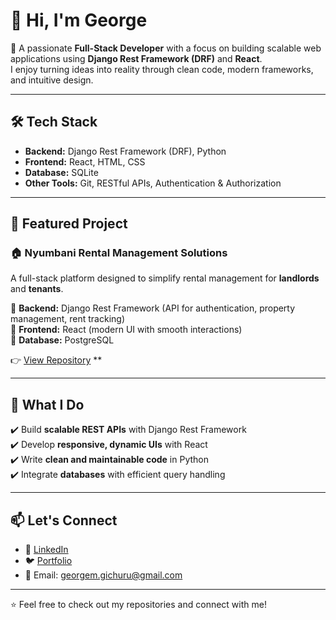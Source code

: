 # 👋 Hi, I'm George  

🚀 A passionate **Full-Stack Developer** with a focus on building scalable web applications using **Django Rest Framework (DRF)** and **React**.  
I enjoy turning ideas into reality through clean code, modern frameworks, and intuitive design.  

---

## 🛠️ Tech Stack  

- **Backend:** Django Rest Framework (DRF), Python  
- **Frontend:** React, HTML, CSS  
- **Database:** SQLite
- **Other Tools:** Git, RESTful APIs, Authentication & Authorization  

---

## 💼 Featured Project  

### 🏠 Nyumbani Rental Management Solutions  
A full-stack platform designed to simplify rental management for **landlords** and **tenants**.  

🔹 **Backend:** Django Rest Framework (API for authentication, property management, rent tracking)  
🔹 **Frontend:** React (modern UI with smooth interactions)  
🔹 **Database:** PostgreSQL  

👉 [View Repository](https://github.com/JOJ-Dev/Nyumbani) **  

---

## 🌟 What I Do  

✔️ Build **scalable REST APIs** with Django Rest Framework  
✔️ Develop **responsive, dynamic UIs** with React  
✔️ Write **clean and maintainable code** in Python  
✔️ Integrate **databases** with efficient query handling  

---

## 📫 Let's Connect  

- 💼 [LinkedIn](https://www.linkedin.com/in/georgemgichuru/)  
- 🐦 [Portfolio](https://ggichuru.netlify.app/)  
- 📧 Email: georgem.gichuru@gmail.com  

---

⭐️ Feel free to check out my repositories and connect with me!

